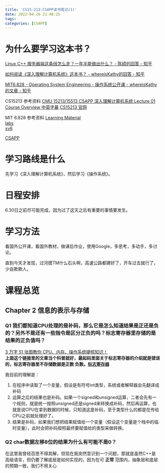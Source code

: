 ```yaml
---
title: 'CS15-213:CSAPP读书笔记(1)'
date: 2022-04-26 21:48:25
tags:
categories: [CSAPP]
---
```


# 为什么要学习这本书？

[Linux C++ 服务器端这条线怎么走？一年半能做出什么？ - 陈硕的回答 - 知乎](https://www.zhihu.com/question/22608820/answer/21968467)

[如何阅读《深入理解计算机系统》这本书？ - whereisKathy的回答 - 知乎](https://www.zhihu.com/question/20402534/answer/824172785)

[MIT6.828 - Operating System Engineering - 操作系统公开课 - whereisKathy的文章 - 知乎](https://zhuanlan.zhihu.com/p/145984455)


CS15213 参考资料 
[CMU 15213/15513 CSAPP 深入理解计算机系统 Lecture 01 Course Overview 中英字幕](https://www.youtube.com/watch?v=ScMxnXq6fbI&list=PLcQU3vbfgCc9sVAiHf5761UUApjZ3ZD3x) 
[CS15213 官网](http://www.cs.cmu.edu/~213/)

MIT 6.828 参考资料 
[Learning Material](https://github.com/yinfredyue/MIT6.828)   
[labs](https://github.com/yinfredyue/MIT6.828-lab)  
[xv6](https://github.com/yinfredyue/MIT6.828-xv6-public)

[CSAPP](https://hansimov.gitbook.io/csapp/)


# 学习路线是什么

先学习《深入理解计算机系统》，然后学习《操作系统》。


# 日程安排 

6.30日之前尽可能完成，因为过了这天之后有重要的事情要发生。



# 学习方法

看国外公开课，看国外教材，做课后作业，使用Google，多思考，多动手，多讨论。

直到今天才发现，过河摸TM什么石头啊，高速公路都建好了，开车过去就行了，少自欺欺人。


# 课程总览


## Chapter 2 信息的表示与存储  

### __Q1 我们都知道CPU处理的是补码，那么它是怎么知道结果是正还是负的？另外不是还有一些指令是区分正负的吗？标志寄存器里存储的是结果的正负值吗？__ 

[3 万字 51 张图教你 CPU、内存、操作系统硬核知识！](https://baijiahao.baidu.com/s?id=1660827036098411381&wfr=spider&for=pc)  
__上面这个链接里的文章当个科普就好，最起码里面关于标志寄存器的介绍就是错误的，标志寄存器里不存储数据是正数 负数。[标志寄存器](https://baike.baidu.com/item/%E6%A0%87%E5%BF%97%E5%AF%84%E5%AD%98%E5%99%A8/5757541?fr=aladdin)__  


我目前的理解是：
1. 在程序中读取了一个变量，假设是有符号int类型，系统或者解释器会先翻译成补码
2. 运算之后的结果也是补码。如果一个signed和unsigned运算，二者会先有一个规则，就是统一按照unsigned还是signed来转换成补码，然后再运算，也就是说CPU在拿到数据的时候，只知道这是补码，至于类型什么的都是在传给CPU之前就处理好了。
3. 结果是补码，如果我们想把结果赋值给一个变量（假设这个变量是个栈中的临时变量），此时会把补码按照最终要赋值给的类型来做转换。 


### __Q2 char数据左移8位的结果为什么有可能不是0？__  

在这里我曾经百思不得其解，但现在我突然意识到一个问题，那就是虽然C++是高级语言，但仍要了解底层是如何实现的，因为在可 __正常__ 范围内，抽象层和底层的预期一致，我们不用关心


